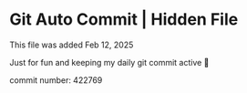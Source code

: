 # Git Auto Commit | Hidden File

This file was added Feb 12, 2025

Just for fun and keeping my daily git commit active 🤪

commit number: 422769
